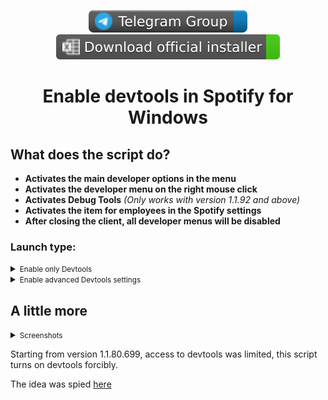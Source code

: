 <p align="center">
      <a href="https://t.me/spotify_windows_discussing"><img src="https://raw.githubusercontent.com/amd64fox/Rollback-Spotify/main/.github/Pic/Shields/telegram_group.svg"></a>
      <a href="https://cutt.ly/8EH6NuH"><img src="https://raw.githubusercontent.com/amd64fox/Rollback-Spotify/main/.github/Pic/Shields/excel.svg"></a>
      </p>

<center>
    <h1 align="center">Enable devtools in Spotify for Windows</h1>
</center>

<h2>What does the script do?</h2>

- <strong>Activates the main developer options in the menu</strong>
- <strong>Activates the developer menu on the right mouse click</strong>
- <strong>Activates Debug Tools</strong> *(Only works with version 1.1.92 and above)*
- <strong>Activates the item for employees in the Spotify settings</strong>
- <strong>After closing the client, all developer menus will be disabled</strong>

<h3>Launch type:</h3>

<details>

<summary><small>Enable only Devtools</small></summary><p>

#### Just download and run [Enable-devtools.bat](https://raw.githack.com/amd64fox/Enable-devtools-Spotify/main/Enable-devtools.bat)

or

#### Run The following command in PowerShell:

```ps1
[Net.ServicePointManager]::SecurityProtocol = [Net.SecurityProtocolType]::Tls12; (iwr -useb 'https://raw.githubusercontent.com/amd64fox/Enable-devtools-Spotify/main/Enable-devtools.ps1').Content | iex
```

</details>

<details>

<summary><small>Enable advanced Devtools settings</small></summary><p>

#### Just download and run [Enable-devtools-plus.bat](https://raw.githack.com/amd64fox/Enable-devtools-Spotify/main/Enable-devtools-plus.bat)

or

#### Run The following command in PowerShell:

```ps1
[Net.ServicePointManager]::SecurityProtocol = [Net.SecurityProtocolType]::Tls12; iex "& { $((iwr -useb 'https://raw.githubusercontent.com/amd64fox/Enable-devtools-Spotify/main/Enable-devtools.ps1').Content) } -dev_plus"
```

</details>
<h2>A little more</h2>

<details>
<summary><small>Screenshots</small></summary><p>
  
  | Main developer options in the menu | Developer menu on the right mouse click |
| :----: | :----: |
| ![Снимок экрана 2022-09-07 152432](https://user-images.githubusercontent.com/62529699/188879952-31daa918-5eb7-4e90-914e-99a38fb856f3.jpg) | ![Снимок экрана 2022-09-07 154755](https://user-images.githubusercontent.com/62529699/188881902-cef30290-a440-40d4-ac50-43d266cd6355.jpg)

| Debug Tools | Debug Tools |
| :----: | :----: |
| ![Снимок экрана 2022-09-07 152032](https://user-images.githubusercontent.com/62529699/188882504-a3c0f836-8ad5-4db6-9c0a-c53846a9d797.jpg) | ![Снимок экрана 2022-09-07 155426](https://user-images.githubusercontent.com/62529699/188883988-39e4bd34-1a83-4527-878f-080e9ec415be.jpg)

| Item for employees in the Spotify settings |
| :----: |
| ![Снимок экрана 2022-09-07 152114](https://user-images.githubusercontent.com/62529699/188884736-6eb16372-ea0c-43e3-8255-46e77fc38e19.jpg)


</details>

Starting from version 1.1.80.699, access to devtools was limited, this script turns on devtools forcibly.

The idea was spied [here](https://gist.github.com/PhilippIRL/97908aba3a78cc0c8d0ab4e9439bf445)

